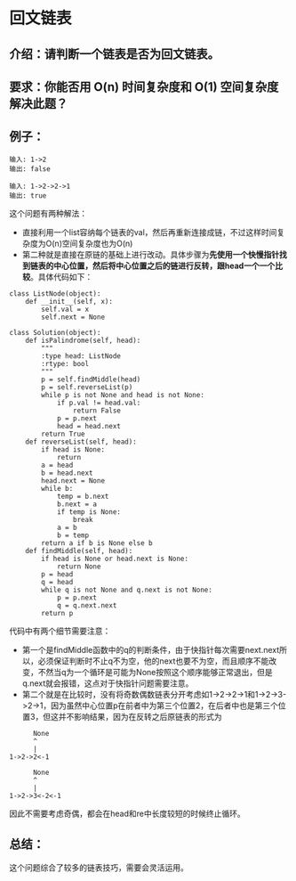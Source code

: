 # 回文链表
## 介绍：请判断一个链表是否为回文链表。
## 要求：你能否用 O(n) 时间复杂度和 O(1) 空间复杂度解决此题？
## 例子：
```
输入: 1->2
输出: false

输入: 1->2->2->1
输出: true
```
这个问题有两种解法：
- 直接利用一个list容纳每个链表的val，然后再重新连接成链，不过这样时间复杂度为O(n)空间复杂度也为O(n)
- 第二种就是直接在原链的基础上进行改动。具体步骤为**先使用一个快慢指针找到链表的中心位置，然后将中心位置之后的链进行反转，跟head一个一个比较**。具体代码如下：
```
class ListNode(object):
    def __init__(self, x):
        self.val = x
        self.next = None

class Solution(object):
    def isPalindrome(self, head):
        """
        :type head: ListNode
        :rtype: bool
        """
        p = self.findMiddle(head)
        p = self.reverseList(p)
        while p is not None and head is not None:
            if p.val != head.val:
                return False
            p = p.next
            head = head.next
        return True
    def reverseList(self, head):
        if head is None:
            return
        a = head
        b = head.next
        head.next = None
        while b:
            temp = b.next
            b.next = a
            if temp is None:
                break
            a = b
            b = temp
        return a if b is None else b
    def findMiddle(self, head):
        if head is None or head.next is None:
            return None
        p = head
        q = head
        while q is not None and q.next is not None:
            p = p.next
            q = q.next.next
        return p
```
代码中有两个细节需要注意：
- 第一个是findMiddle函数中的q的判断条件，由于快指针每次需要next.next所以，必须保证判断时不止q不为空，他的next也要不为空，而且顺序不能改变，不然当q为一个循环是可能为None按照这个顺序能够正常退出，但是q.next就会报错，这点对于快指针问题需要注意。
- 第二个就是在比较时，没有将奇数偶数链表分开考虑如1->2->2->1和1->2->3->2->1，因为虽然中心位置p在前者中为第三个位置2，在后者中也是第三个位置3，但这并不影响结果，因为在反转之后原链表的形式为
```
      None
      ^
      |
1->2->2<-1
      
      None
      ^
      |
1->2->3<-2<-1
```
因此不需要考虑奇偶，都会在head和re中长度较短的时候终止循环。

## 总结：
这个问题综合了较多的链表技巧，需要会灵活运用。
